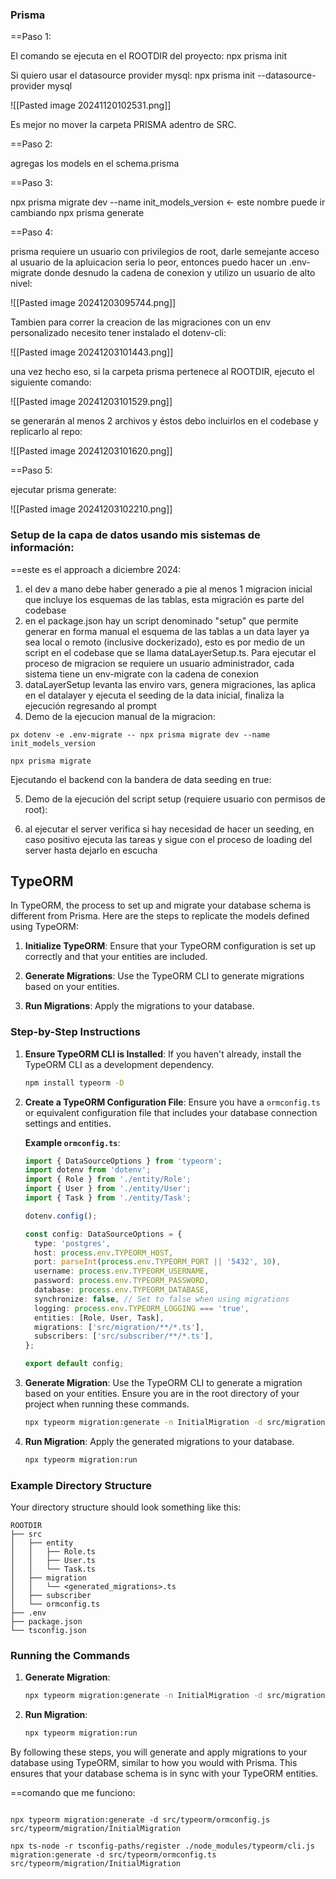 ### Prisma

==Paso 1:

El comando se ejecuta en el ROOTDIR del proyecto:
npx prisma init

Si quiero usar el datasource provider mysql:
npx prisma init --datasource-provider mysql

![[Pasted image 20241120102531.png]]

Es mejor no mover la carpeta PRISMA adentro de SRC.

==Paso 2:

agregas los models en el schema.prisma

==Paso 3:

npx prisma migrate dev --name init_models_version  <- este nombre puede ir cambiando
npx prisma generate

==Paso 4:


prisma requiere un usuario con privilegios de root, darle semejante acceso al usuario de la apluicacion seria lo peor, entonces puedo hacer un .env-migrate donde desnudo la cadena de conexion y utilizo un usuario de alto nivel:

![[Pasted image 20241203095744.png]]


Tambien para correr la creacion de las migraciones con un env personalizado necesito tener instalado el dotenv-cli:

![[Pasted image 20241203101443.png]]

una vez hecho eso, si la carpeta prisma pertenece al ROOTDIR, ejecuto el siguiente comando:

![[Pasted image 20241203101529.png]]

se generarán al menos 2 archivos y éstos debo incluirlos en el codebase y replicarlo al repo:

![[Pasted image 20241203101620.png]]

==Paso 5:

ejecutar prisma generate:

![[Pasted image 20241203102210.png]]

### Setup de la capa de datos usando mis sistemas de información:

==este es el approach a diciembre 2024:

1. el dev a mano debe haber generado a pie al menos 1 migracion inicial que incluye los esquemas de las tablas, esta migración es parte del codebase
2. en el package.json hay un script denominado "setup" que permite generar en forma manual el esquema de las tablas a un data layer ya sea local o remoto (inclusive dockerizado), esto es por medio de un script en el codebase que se llama dataLayerSetup.ts. Para ejecutar el proceso de migracion se requiere un usuario administrador, cada sistema tiene un env-migrate con la cadena de conexion
3. dataLayerSetup levanta las enviro vars, genera migraciones, las aplica en el datalayer y ejecuta el seeding de la data inicial, finaliza la ejecución regresando al prompt
4. Demo de la ejecucion manual de la migracion:

```
px dotenv -e .env-migrate -- npx prisma migrate dev --name init_models_version

npx prisma migrate
```


Ejecutando el backend con la bandera de data seeding en true:





5. Demo de la ejecución del script setup (requiere usuario con permisos de root):


6. al ejecutar el server verifica si hay necesidad de hacer un seeding, en caso positivo ejecuta las tareas y sigue con el proceso de loading del server hasta dejarlo en escucha

## TypeORM

In TypeORM, the process to set up and migrate your database schema is different from Prisma. Here are the steps to replicate the models defined using TypeORM:

1. **Initialize TypeORM**:
   Ensure that your TypeORM configuration is set up correctly and that your entities are included.

2. **Generate Migrations**:
   Use the TypeORM CLI to generate migrations based on your entities.

3. **Run Migrations**:
   Apply the migrations to your database.

### Step-by-Step Instructions

1. **Ensure TypeORM CLI is Installed**:
   If you haven't already, install the TypeORM CLI as a development dependency.

   ```sh
   npm install typeorm -D
   ```

2. **Create a TypeORM Configuration File**:
   Ensure you have a `ormconfig.ts` or equivalent configuration file that includes your database connection settings and entities.

   **Example `ormconfig.ts`**:
   ```typescript
   import { DataSourceOptions } from 'typeorm';
   import dotenv from 'dotenv';
   import { Role } from './entity/Role';
   import { User } from './entity/User';
   import { Task } from './entity/Task';

   dotenv.config();

   const config: DataSourceOptions = {
     type: 'postgres',
     host: process.env.TYPEORM_HOST,
     port: parseInt(process.env.TYPEORM_PORT || '5432', 10),
     username: process.env.TYPEORM_USERNAME,
     password: process.env.TYPEORM_PASSWORD,
     database: process.env.TYPEORM_DATABASE,
     synchronize: false, // Set to false when using migrations
     logging: process.env.TYPEORM_LOGGING === 'true',
     entities: [Role, User, Task],
     migrations: ['src/migration/**/*.ts'],
     subscribers: ['src/subscriber/**/*.ts'],
   };

   export default config;
   ```

3. **Generate Migration**:
   Use the TypeORM CLI to generate a migration based on your entities. Ensure you are in the root directory of your project when running these commands.

   ```sh
   npx typeorm migration:generate -n InitialMigration -d src/migration
   ```

4. **Run Migration**:
   Apply the generated migrations to your database.

   ```sh
   npx typeorm migration:run
   ```

### Example Directory Structure

Your directory structure should look something like this:

```
ROOTDIR
├── src
│   ├── entity
│   │   ├── Role.ts
│   │   ├── User.ts
│   │   └── Task.ts
│   ├── migration
│   │   └── <generated_migrations>.ts
│   ├── subscriber
│   └── ormconfig.ts
├── .env
├── package.json
└── tsconfig.json
```

### Running the Commands

1. **Generate Migration**:
   ```sh
   npx typeorm migration:generate -n InitialMigration -d src/migration
   ```

2. **Run Migration**:
   ```sh
   npx typeorm migration:run
   ```

By following these steps, you will generate and apply migrations to your database using TypeORM, similar to how you would with Prisma. This ensures that your database schema is in sync with your TypeORM entities.


==comando que me funciono:
```

npx typeorm migration:generate -d src/typeorm/ormconfig.js src/typeorm/migration/InitialMigration

npx ts-node -r tsconfig-paths/register ./node_modules/typeorm/cli.js migration:generate -d src/typeorm/ormconfig.ts src/typeorm/migration/InitialMigration

```

